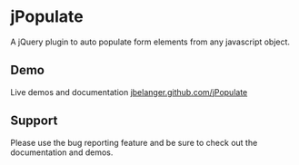 jPopulate
=========

A jQuery plugin to auto populate form elements from any javascript object.

## Demo
Live demos and documentation
[jbelanger.github.com/jPopulate](http://jbelanger.github.com/jPopulate)

## Support
Please use the bug reporting feature and be sure to check out the documentation and demos.